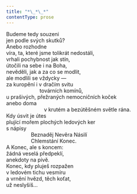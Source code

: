 ```yaml
---
title: "*\_*\_*"
contentType: prose
---
```


<section>

Budeme tedy souzeni  
jen podle svých skutků?  
Anebo rozhodne  
víra, ta, které jsme tolikrát nedostáli,  
vrhali pochybnost jak stín,  
útočili na sebe i na Boha,  
nevěděli, jak a za co se modlit,  
ale modlili se vždycky —  
za kuropění i v dračím svitu  
                       továrních komínů,  
u prašivých, přežraných nemocničních koček  
anebo doma  
                          v krutém a bezútěšném světle rána.  
Kdy úsvit je útes  
plující mořem plochých ledových ker  
s nápisy  
                 Beznaděj Nevěra Násilí  
                 Chlemstání Konec.  
A Konec, ale s koncem:  
žádná veselá předpeklí,  
anekdoty na pivě.  
Konec, kdy pluješ rozpažen  
v ledovém tichu vesmíru  
a vrnění hvězd, těch koťat,  
už neslyšíš…

</section>
